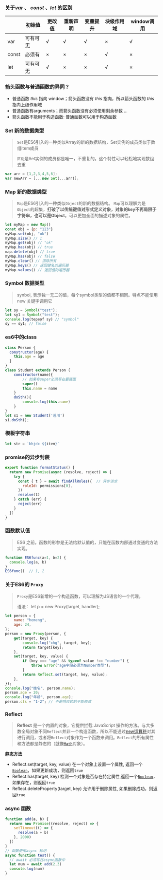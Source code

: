 ### 关于*var* 、 *const* 、*let* 的区别

|       | 初始值   | 更改值 | 重新声明 | 变量提升 | 块级作用域 | window调用 |
| ----- | -------- | ------ | -------- | -------- | ---------- | ---------- |
| var   | 可有可无 | √      | √        | √        | ×          | √          |
| const | 必须有   | ×      | ×        | ×        | √          | ×          |
| let   | 可有可无 | √      | ×        | ×        | √          | ×          |

### 箭头函数与普通函数的异同？

+ 普通函数 *this* 指向 window；箭头函数没有 *this* 指向，所以箭头函数的 *this* 指向上级作用域
+ 普通函数有arguments；而箭头函数没有必须使用剩余参数 *...* 
+ 箭头函数不能用于构造函数: 普通函数可以用于构造函数

### Set 新的数据类型

> `Set`是ES6引入的一种类似Array的新的数据结构，Set实例的成员类似于数组item成员
>
> `区别`是Set实例的成员都是唯一，不重复的。这个特性可以轻松地实现数组去重

```js
var arr = [1,2,3,4,5,6];
var newArr = [...new Set(...arr)];
```

### Map 新的数据类型

>  `Map`是ES6引入的一种类似`Object`的新的数据结构。
> `Map`可以理解为是`Object`的超集，**打破了以传统键值对形式定义对象，对象的key不再局限于字符串，也可以是Object**。可以更加全面的描述对象的属性。 

```js
let myMap = new Map()
const obj = {p: "123"}
myMap.set(obj, "ok")
myMap.size() // 1
myMap.get(obj) // "ok"
myMap.has(obj) // true
map.delete(obj) // true
myMap.has(obj) // false
myMap.clear() // 清除所有
myMap.keys() // 返回键名的遍历器
myMap.values() // 返回值的遍历器
```

### Symbol 数据类型

> synbol, 表示独一无二的值，每个symbol类型的值都不相同。特点不能使用new 关键字调用它

```js
let sy = Symbol("test");
let sy1 = Symbol("test");
console.log(tepeof sy) // "symbol"
sy == sy1; // false
```

### **es6中的class**

```js
class Person {
  constructor(age) {
    this.age = age
  }
}
class Student extends Person {
    constructor(name){
        // 如果有super必须写在最强面
      	super()
        this.name = name
    }
    doSth(){
        console.log(this.name)
    }
}
let s1 = new Student('若川')
s1.doSth();
```

### **模板字符串**

```js
let str = `bhjdc ${item}`
```

### **promise的异步封装**

```js
export function formatStatus() {
  return new Promise(async (resolve, reject) => {
    try {
      const { t } = await findAllRoles({  // 异步请求
        roleId: permissions[0],
      })
      resolve(t)
    } catch (err) {
      reject(err)
    }
  })
}
```

### 函数默认值

> ES6 之前，函数的形参是无法给默认值的，只能在函数内部通过变通的方法实现。

```js
function ES6func(a=1, b=2) {
  console.log(a, b)
}
ES6func()  // 1, 2
```

### 关于ES6的 `Proxy`

> `Proxy`是ES6新增的一个构造函数，可以理解为JS语言的一个代理。
>
> 语法： let p = new Proxy(target, handler);

```js
let person = {
    name: "hemeng",
    age: 24,
};
person = new Proxy(person, {
    get(target, key) {
        console.log("xhg", target, key);
        return target[key];
    },
    set(target, key, value) {
        if (key === "age" && typeof value !== "number") {
            throw Error("age字段必须为Number类型");
        }
        return Reflect.set(target, key, value);
    },
});
console.log("姓名", person.name);
person.age = 20;
console.log("年龄", person.age);
person.cls = "1-2"; // 不是响应式的不能修改
```

### Reflect

> **Reflect** 是一个内置的对象，它提供拦截 JavaScript 操作的方法。与大多数全局对象不同`Reflect`并非一个构造函数，所以不能通过[new运算符](https://developer.mozilla.org/zh-CN/docs/Web/JavaScript/Reference/Operators/new)对其进行调用，或者将`Reflect`对象作为一个函数来调用。`Reflect`的所有属性和方法都是静态的（就像[`Math`](https://developer.mozilla.org/zh-CN/docs/Web/JavaScript/Reference/Global_Objects/Math)对象）。

**静态方法**

+ Reflect.set(target, key, value)   在一个对象上设置一个属性, 返回一个[`Boolean`](https://developer.mozilla.org/zh-CN/docs/Web/JavaScript/Reference/Global_Objects/Boolean)，如果更新成功，则返回`true`
+ Reflect.has(target, key)  检测一个对象是否存在特定属性,返回一个[`Boolean`](https://developer.mozilla.org/zh-CN/docs/Web/JavaScript/Reference/Global_Objects/Boolean)，如果存在，则返回`true`
+ Reflect.deleteProperty(target, key) 允许用于删除属性, 如果删除成功，则返回`true`

### **async** 函数

```js
function add(a, b) {
  return new Promise((resolve, reject) => {
    setTimeout(() => {
      resolve(a + b)
    }, 2000)
  })
}
// 函数使用async 标记
async function test() {
  // await 必须写在async函数中
  let num = await add(2,3)
  console.log(num)
}
```

